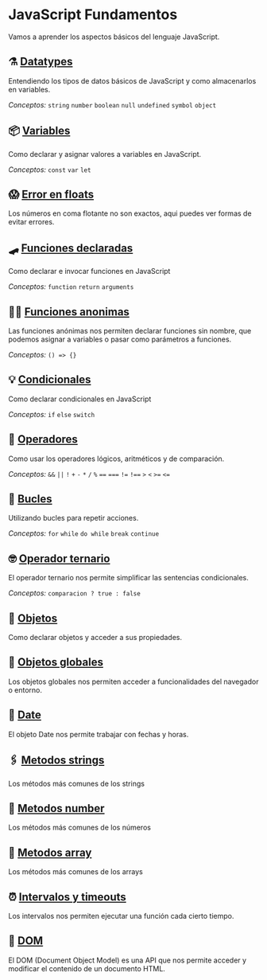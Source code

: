 # JavaScript Fundamentos

Vamos a aprender los aspectos básicos del lenguaje JavaScript.

## ⚗️ [Datatypes](04_datatypes.md)

Entendiendo los tipos de datos básicos de JavaScript y como almacenarlos en variables.

*Conceptos:* `string` `number` `boolean` `null` `undefined` `symbol` `object`

## 📦 [Variables](05_const_var_let.md)

Como declarar y asignar valores a variables en JavaScript. 

*Conceptos:* `const` `var` `let`

## 😱 [Error en floats](22_error_de_floats.md)

Los números en coma flotante no son exactos, aqui puedes ver formas de evitar errores.

## 🛹 [Funciones declaradas](08_funciones.md)

Como declarar e invocar funciones en JavaScript

*Conceptos:* `function` `return` `arguments`

## 😶‍🌫️ [Funciones anonimas](18_funciones_anonimas.md)

Las funciones anónimas nos permiten declarar funciones sin nombre, que podemos asignar a variables o pasar como parámetros a funciones.

*Conceptos:* `() => {}`

## 💡 [Condicionales](09_condicionales.md)

Como declarar condicionales en JavaScript

*Conceptos:* `if` `else` `switch`

## 🧲 [Operadores](10_operadores.md)

Como usar los operadores lógicos, aritméticos y de comparación.

*Conceptos:* `&&` `||` `!` `+` `-` `*` `/` `%` `==` `===` `!=` `!==` `>` `<` `>=` `<=`

## 🦾 [Bucles](11_bucles.md)

Utilizando bucles para repetir acciones.

*Conceptos:* `for` `while` `do while` `break` `continue`

## 🤓 [Operador ternario](12_operador_ternario.md)

El operador ternario nos permite simplificar las sentencias condicionales.

*Conceptos:* `comparacion ? true : false`

<!-- ## [Clases](13_clases.md)

Como declarar clases e instanciar objetos.

*Conceptos:* `class` `new` `constructor` `this` -->

## 🤖 [Objetos](15_objetos.md)

Como declarar objetos y acceder a sus propiedades.

## 🚀 [Objetos globales](16_objetos_globales.md)

Los objetos globales nos permiten acceder a funcionalidades del navegador o entorno.

## 📅 [Date](21_Date.md)

El objeto Date nos permite trabajar con fechas y horas.

## 🖇️ [Metodos strings](06_metodos_strings.md)

Los métodos más comunes de los strings

## 🧮 [Metodos number](07_metodos_number.md)

Los métodos más comunes de los números

## 🧾 [Metodos array](17_metodos_array.md)

Los métodos más comunes de los arrays

## ⏰ [Intervalos y timeouts](19_intervalos.md)

Los intervalos nos permiten ejecutar una función cada cierto tiempo.

## 🌲 [DOM](20_DOM.md)

El DOM (Document Object Model) es una API que nos permite acceder y modificar el contenido de un documento HTML.